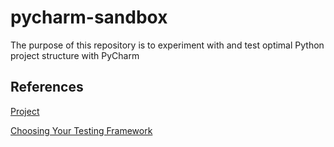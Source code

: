 # pycharm-sandbox

The purpose of this repository is to experiment with and test
optimal Python project structure with PyCharm

## References

[Project](https://www.jetbrains.com/help/pycharm/project.html)

[Choosing Your Testing Framework](https://www.jetbrains.com/help/pycharm/choosing-your-testing-framework.html)